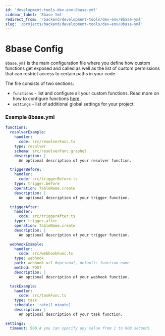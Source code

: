 ```yaml
---
id: 'development-tools-dev-env-8base-yml'
sidebar_label: '8base Yml'
redirect_from: '/backend/development-tools/dev-env/8base-yml'
slug: '/projects/backend/development-tools/dev-env/8base-yml'
---
```


# 8base Config

`8base.yml` is the main configuration file where you define how custom functions get exposed and called as well as the list of custom permissions that can restrict access to certain paths in your code.

The file consists of two sections:

- `functions` - list and configure all your custom functions. Read more on how to configure functions [here](/projects/backend/custom-functions).
- `settings` - list of additional global settings for your project.

### Example 8base.yml

```yaml
functions:
  resolverExample:
    handler:
      code: src/resolverFunc.ts
    type: resolver
    schema: src/resolverFunc.graphql
    description: |
      An optional description of your resolver function.

  triggerBefore:
    handler:
      code: src/triggerBefore.ts
    type: trigger.before
    operation: TableName.create
    description: |
      An optional description of your trigger function.

  triggerAfter:
    handler:
      code: src/triggerAfter.ts
    type: trigger.after
    operation: TableName.create
    description: |
      An optional description of your trigger function.

  webhookExample:
    handler:
      code: src/webhookFunc.ts
    type: webhook
    path: webhook_url #optional, default: function name
    method: POST
    description: |
      An optional description of your webhook function.

  taskExample:
    handler:
      code: src/taskFunc.ts
    type: task
    schedule: 'rate(1 minute)'
    description: |
      An optional description of your task function.

settings:
  timeout: 500 # you can specify any value from 1 to 900 seconds
```
